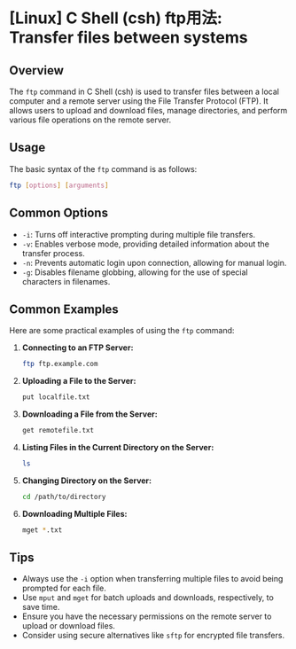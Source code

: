 # [Linux] C Shell (csh) ftp用法: Transfer files between systems

## Overview
The `ftp` command in C Shell (csh) is used to transfer files between a local computer and a remote server using the File Transfer Protocol (FTP). It allows users to upload and download files, manage directories, and perform various file operations on the remote server.

## Usage
The basic syntax of the `ftp` command is as follows:

```bash
ftp [options] [arguments]
```

## Common Options
- `-i`: Turns off interactive prompting during multiple file transfers.
- `-v`: Enables verbose mode, providing detailed information about the transfer process.
- `-n`: Prevents automatic login upon connection, allowing for manual login.
- `-g`: Disables filename globbing, allowing for the use of special characters in filenames.

## Common Examples
Here are some practical examples of using the `ftp` command:

1. **Connecting to an FTP Server:**
   ```bash
   ftp ftp.example.com
   ```

2. **Uploading a File to the Server:**
   ```bash
   put localfile.txt
   ```

3. **Downloading a File from the Server:**
   ```bash
   get remotefile.txt
   ```

4. **Listing Files in the Current Directory on the Server:**
   ```bash
   ls
   ```

5. **Changing Directory on the Server:**
   ```bash
   cd /path/to/directory
   ```

6. **Downloading Multiple Files:**
   ```bash
   mget *.txt
   ```

## Tips
- Always use the `-i` option when transferring multiple files to avoid being prompted for each file.
- Use `mput` and `mget` for batch uploads and downloads, respectively, to save time.
- Ensure you have the necessary permissions on the remote server to upload or download files.
- Consider using secure alternatives like `sftp` for encrypted file transfers.